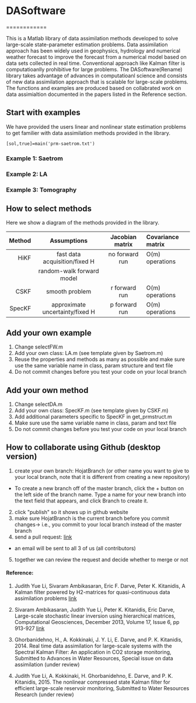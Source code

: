 # DASoftware
============

This is a Matlab library of data assimilation methods developed to solve large-scale state-parameter estimation problems. Data assimilation approach has been widely used in geophysics, hydrology and numerical weather forecast to improve the forecast from a numerical model based on data sets collected in real time. Conventional approach like Kalman filter is computatioanlly prohibitive for large problems. The DASoftware(Rename) library takes advantage of advances in computatioanl science and consists of new data assimilation approach that is scalable for large-scale problems. The functions and examples are produced based on collabrated work on data assimialtion documented in the papers listed in the Reference section.

## Start with examples

We have provided the users linear and nonlinear state estimation problems to get familier with data assimilation methods provided in the library.  
```
[sol,true]=main('prm-saetrom.txt')
```
### Example 1: Saetrom

### Example 2: LA

### Example 3: Tomography

## How to select methods

Here we show a diagram of the methods provided in the library.

|  Method  |  Assumptions                 |  Jacobian matrix|  Covariance matrix |   
| -------: |:----------------------------:|:------------------------: |:--------------|   
|  HiKF    | fast data acquisition/fixed H| no forward run| O(m) operations |
|          | random-walk forward model    | |  |
|  CSKF    |    smooth problem            | r forward run | O(m) operations|
|  SpecKF  | approximate uncertainty/fixed H| p forward run|  O(m) operations|

## Add your own example
1. Change selectFW.m
2. Add your own class: LA.m  (see template given by Saetrom.m)
3. Reuse the properties and methods as many as possible and make sure use the same variable name in class, param structure and text file
4. Do not commit changes before you test your code on your local branch

## Add your own method
1. Change selectDA.m
2. Add your own class: SpecKF.m (see template given by CSKF.m)
3. Add additional parameters specific to SpecKF in get_prmstruct.m
4. Make sure use the same variable name in class, param and text file
5. Do not commit changes before you test your code on your local branch

## How to collaborate using Github (desktop version)
1. create your own branch: HojatBranch (or other name you want to give to your local branch, note that it is different from creating a new repository)
- To create a new branch off of the master branch, click the + button on the left side of the branch name. Type a name for your new branch into the text field that appears, and click Branch to create it.
2. click "publish" so it shows up in github website
3. make sure HojatBranch is the current branch before you commit changes-> i.e., you commit to your local branch instead of the master branch
4. send a pull request: [link](https://help.github.com/articles/using-pull-requests/)
- an email will be sent to all 3 of us (all contributors)
5. together we can review the request and decide whether to merge or not

#### Reference:
1. Judith Yue Li, Sivaram Ambikasaran, Eric F. Darve, Peter K. Kitanidis, A Kalman filter powered by H2-matrices for quasi-continuous data assimilation problems [link](https://www.dropbox.com/s/xxjdvixq7py4bhp/HiKF.pdf)

2. Sivaram Ambikasaran, Judith Yue Li, Peter K. Kitanidis, Eric Darve, Large-scale stochastic linear inversion using hierarchical matrices, Computational Geosciences, December 2013, Volume 17, Issue 6, pp 913-927 [link](http://link.springer.com/article/10.1007%2Fs10596-013-9364-0)

3. Ghorbanidehno, H., A. Kokkinaki, J. Y. Li, E. Darve, and P. K. Kitanidis, 2014. Real time data
assimilation for large-scale systems with the Spectral Kalman Filter: An application in CO2
storage monitoring, Submitted to Advances in Water Resources, Special issue on data
assimilation (under review)

4. Judith Yue Li, A. Kokkinaki, H. Ghorbanidehno, E. Darve, and P. K. Kitanidis, 2015. The nonlinear compressed state Kalman filter for efficient large-scale reservoir monitoring, Submitted to Water Resources Research (under review)

<script type="text/javascript"
   src="http://cdn.mathjax.org/mathjax/latest/MathJax.js?config=TeX-AMS-MML_HTMLorMML"></script>